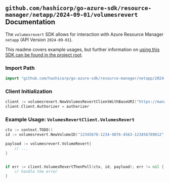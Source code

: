 
## `github.com/hashicorp/go-azure-sdk/resource-manager/netapp/2024-09-01/volumesrevert` Documentation

The `volumesrevert` SDK allows for interaction with Azure Resource Manager `netapp` (API Version `2024-09-01`).

This readme covers example usages, but further information on [using this SDK can be found in the project root](https://github.com/hashicorp/go-azure-sdk/tree/main/docs).

### Import Path

```go
import "github.com/hashicorp/go-azure-sdk/resource-manager/netapp/2024-09-01/volumesrevert"
```


### Client Initialization

```go
client := volumesrevert.NewVolumesRevertClientWithBaseURI("https://management.azure.com")
client.Client.Authorizer = authorizer
```


### Example Usage: `VolumesRevertClient.VolumesRevert`

```go
ctx := context.TODO()
id := volumesrevert.NewVolumeID("12345678-1234-9876-4563-123456789012", "example-resource-group", "netAppAccountName", "capacityPoolName", "volumeName")

payload := volumesrevert.VolumeRevert{
	// ...
}


if err := client.VolumesRevertThenPoll(ctx, id, payload); err != nil {
	// handle the error
}
```
